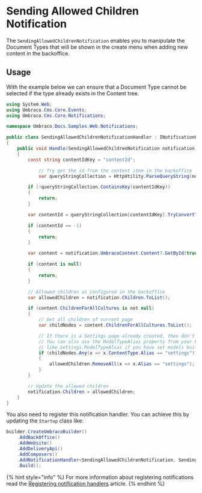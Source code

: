 # Sending Allowed Children Notification

The `SendingAllowedChildrenNotification` enables you to manipulate the Document Types that will be shown in the create menu when adding new content in the backoffice.

## Usage

With the example below we can ensure that a Document Type cannot be selected if the type already exists in the Content tree.

```csharp
using System.Web;
using Umbraco.Cms.Core.Events;
using Umbraco.Cms.Core.Notifications;

namespace Umbraco.Docs.Samples.Web.Notifications;

public class SendingAllowedChildrenNotificationHandler : INotificationHandler<SendingAllowedChildrenNotification>
{
    public void Handle(SendingAllowedChildrenNotification notification)
    {
        const string contentIdKey = "contentId";

            // Try get the id from the content item in the backoffice
            var queryStringCollection = HttpUtility.ParseQueryString(notification.UmbracoContext.OriginalRequestUrl.Query);

        if (!queryStringCollection.ContainsKey(contentIdKey))
        {
            return;
        }

        var contentId = queryStringCollection[contentIdKey].TryConvertTo<int>().ResultOr(-1);

        if (contentId == -1)
        {
            return;
        }

        var content = notification.UmbracoContext.Content?.GetById(true, contentId);

        if (content is null)
        {
            return;
        }

        // Allowed children as configured in the backoffice
        var allowedChildren = notification.Children.ToList();

        if (content.ChildrenForAllCultures is not null)
        {
            // Get all children of current page
            var childNodes = content.ChildrenForAllCultures.ToList();

            // If there is a Settings page already created, then don't allow it anymore
            // You can also use the ModelTypeAlias property from your PublishedModel for comparison,
            // like Settings.ModelTypeAlias if you have set models builder to generate SourceCode models
            if (childNodes.Any(x => x.ContentType.Alias == "settings"))
            {
                allowedChildren.RemoveAll(x => x.Alias == "settings");
            }
        }

        // Update the allowed children
        notification.Children = allowedChildren;
    }
}
```

You also need to register this notification handler. You can achieve this by updating the `Startup` class like:

```csharp
builder.CreateUmbracoBuilder()
    .AddBackOffice()
    .AddWebsite()
    .AddDeliveryApi()
    .AddComposers()
    .AddNotificationHandler<SendingAllowedChildrenNotification, SendingAllowedChildrenNotificationHandler>()
    .Build();
```

{% hint style="info" %}
For more information about registering notifications read the [Registering notification handlers](./) article.
{% endhint %}

